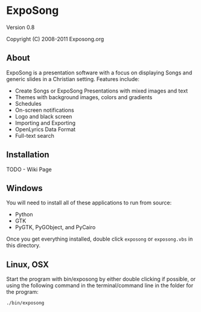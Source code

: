 ExpoSong
========

Version 0.8

Copyright (C) 2008-2011 Exposong.org

About
-----

ExpoSong is a presentation software with a focus on displaying Songs and
generic slides in a Christian setting. Features include:

 * Create Songs or ExpoSong Presentations with mixed images and text
 * Themes with background images, colors and gradients
 * Schedules
 * On-screen notifications
 * Logo and black screen
 * Importing and Exporting
 * OpenLyrics Data Format
 * Full-text search

Installation
------------

TODO - Wiki Page

Windows
-------

You will need to install all of these applications to run from source:

* Python
* GTK
* PyGTK, PyGObject, and PyCairo

Once you get everything installed, double click `exposong` or `exposong.vbs` in
this directory.

Linux, OSX
----------

Start the program with bin/exposong by either double clicking if possible, or
using the following command in the terminal/command line in the folder for the
program:

    ./bin/exposong
